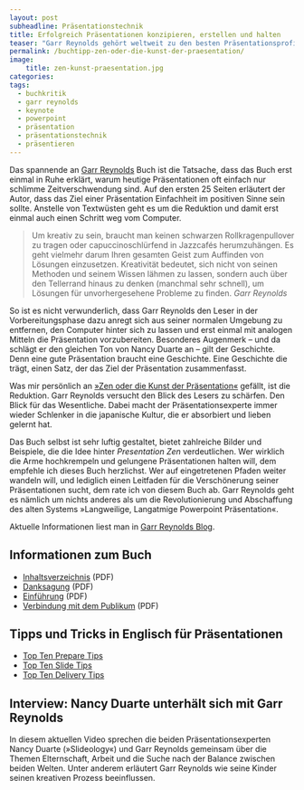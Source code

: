 ```yaml
---
layout: post
subheadline: Präsentationstechnik
title: Erfolgreich Präsentationen konzipieren, erstellen und halten
teaser: "Garr Reynolds gehört weltweit zu den besten Präsentationsprofis. Mit seinem Buch »Zen oder die Kunst der Präsentation« veröffentlichte er ein Standardwerk, dass sich sagenhafte 150.000 Mal verkaufte. Jetzt erscheint das Buch in einer zweiten überarbeiteten Auflage. Ein Grund reinzuschauen und das Buch und Garr Reynolds Präsentation-Philosophie vorzustellen."
permalink: /buchtipp-zen-oder-die-kunst-der-praesentation/
image:
    title: zen-kunst-praesentation.jpg
categories:
tags:
  - buchkritik
  - garr reynolds
  - keynote
  - powerpoint
  - präsentation
  - präsentationstechnik
  - präsentieren
---
```

Das spannende an [Garr Reynolds][1] Buch ist die Tatsache, dass das Buch erst einmal in Ruhe erklärt, warum heutige Präsentationen oft einfach nur schlimme Zeitverschwendung sind. Auf den ersten 25 Seiten erläutert der Autor, dass das Ziel einer Präsentation Einfachheit im positiven Sinne sein sollte. Anstelle von Textwüsten geht es um die Reduktion und damit erst einmal auch einen Schritt weg vom Computer.

> Um kreativ zu sein, braucht man keinen schwarzen Rollkragenpullover zu tragen oder capuccinoschlürfend in Jazzcafés herumzuhängen. Es geht vielmehr darum Ihren gesamten Geist zum Auffinden von Lösungen einzusetzen. Kreativität bedeutet, sich nicht von seinen Methoden und seinem Wissen lähmen zu lassen, sondern auch über den Tellerrand hinaus zu denken (manchmal sehr schnell), um Lösungen für unvorhergesehene Probleme zu finden. <cite>Garr Reynolds</cite> 

So ist es nicht verwunderlich, dass Garr Reynolds den Leser in der Vorbereitungsphase dazu anregt sich aus seiner normalen Umgebung zu entfernen, den Computer hinter sich zu lassen und erst einmal mit analogen Mitteln die Präsentation vorzubereiten. Besonderes Augenmerk – und da schlägt er den gleichen Ton von Nancy Duarte an – gilt der Geschichte. Denn eine gute Präsentation braucht eine Geschichte. Eine Geschichte die trägt, einen Satz, der das Ziel der Präsentation zusammenfasst.

Was mir persönlich an [»Zen oder die Kunst der Präsentation«][2] gefällt, ist die Reduktion. Garr Reynolds versucht den Blick des Lesers zu schärfen. Den Blick für das Wesentliche. Dabei macht der Präsentationsexperte immer wieder Schlenker in die japanische Kultur, die er absorbiert und lieben gelernt hat.

Das Buch selbst ist sehr luftig gestaltet, bietet zahlreiche Bilder und Beispiele, die die Idee hinter *Presentation Zen* verdeutlichen. Wer wirklich die Arme hochkrempeln und gelungene Präsentationen halten will, dem empfehle ich dieses Buch herzlichst. Wer auf eingetretenen Pfaden weiter wandeln will, und lediglich einen Leitfaden für die Verschönerung seiner Präsentationen sucht, dem rate ich von diesem Buch ab. Garr Reynolds geht es nämlich um nichts anderes als um die Revolutionierung und Abschaffung des alten Systems »Langweilige, Langatmige Powerpoint Präsentation«.

Aktuelle Informationen liest man in [Garr Reynolds Blog][3].

## Informationen zum Buch

*   [Inhaltsverzeichnis][4] (PDF) 
*   [Danksagung][5] (PDF) 
*   [Einführung][6] (PDF) 
*   [Verbindung mit dem Publikum][7] (PDF)

## Tipps und Tricks in Englisch für Präsentationen

*   [Top Ten Prepare Tips][8]
*   [Top Ten Slide Tips][9]
*   [Top Ten Delivery Tips][10]

## Interview: Nancy Duarte unterhält sich mit Garr Reynolds

In diesem aktuellen Video sprechen die beiden Präsentationsexperten Nancy Duarte (»Slideology«) und Garr Reynolds gemeinsam über die Themen Elternschaft, Arbeit und die Suche nach der Balance zwischen beiden Welten. Unter anderem erläutert Garr Reynolds wie seine Kinder seinen kreativen Prozess beeinflussen.

 [1]: http://www.garrreynolds.com/
 [2]: http://www.dpunkt.de/buecher/4563/zen-oder-die-kunst-der-pr%26auml%3Bsentation.html
 [3]: http://www.presentationzen.com/
 [4]: http://www.dpunkt.de/leseproben/4563/1_Inhaltsverzeichnis.pdf
 [5]: http://www.dpunkt.de/leseproben/4563/2_Danksagung.pdf
 [6]: http://www.dpunkt.de/leseproben/4563/3_Einführung.pdf
 [7]: http://www.dpunkt.de/leseproben/4563/4_Verbindung%20mit%20dem%20Publikum.pdf
 [8]: http://garrreynolds.com/preso-tips/prepare/
 [9]: http://garrreynolds.com/preso-tips/design/
 [10]: http://garrreynolds.com/preso-tips/deliver/